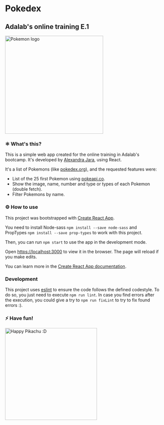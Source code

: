 # Pokedex  
## Adalab's online training E.1
<img src="./src/images/pokemon-logo.png" alt="Pokemon logo" width="320px">

### ⚛️ What's this?

This is a simple web app created for the online training in Adalab's bootcamp. It's developed by [Alexandra Jara](https://github.com/alexandrajaramz), using React.

It's a list of Pokemons (like [pokedex.org](http://pokedex.org)), and the requested features were:
- List of the 25 first Pokemon using [pokeapi.co](https://pokeapi.co/).
- Show the image, name, number and type or types of each Pokemon (double fetch).
- Filter Pokemons by name.

### ⚙️ How to use

This project was bootstrapped with [Create React App](https://github.com/facebook/create-react-app).

You need to install Node-sass `npm install --save node-sass` and PropTypes `npm install --save prop-types` to work with this project.

Then, you can run `npm start` to use the app in the development mode.

Open [https://localhost:3000](https://localhost:3000) to view it in the browser. The page will reload if you make edits.

You can learn more in the [Create React App documentation](https://facebook.github.io/create-react-app/docs/getting-started).

### Development

This project uses [eslint](https://eslint.org/) to ensure the code follows the defined codestyle. To do so, you just need to execute
`npm run lint`.
In case you find errors after the execution, you could give a try to `npm run fixLint` to try to fix found errors :).

### ⚡️ Have fun!
<img src="./src/images/pikachu.gif" alt="Happy Pikachu :D" width="300px">
